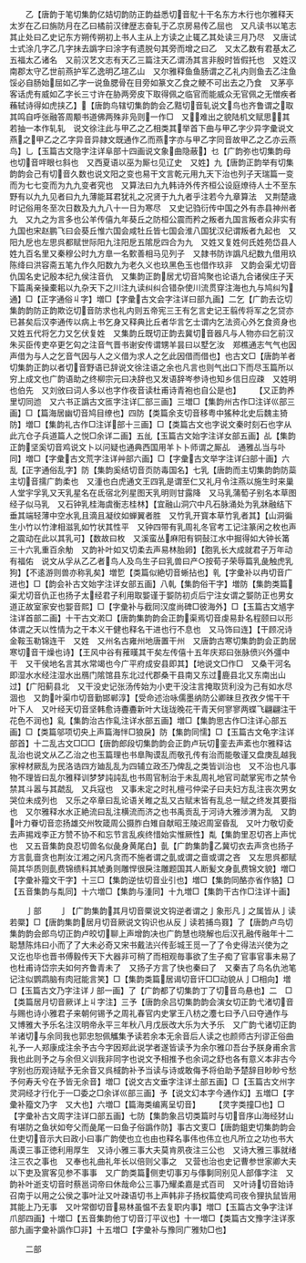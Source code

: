 <!-- { "loadSidebar": true } -->
　　乙【唐韵于笔切集韵亿姞切韵防正韵益悉切音鳦十干名东方木行也尔雅释天太岁在乙曰旃防月在乙曰橘前汉律歴志奋轧于乙京房易传乙屈也　又凡读书以笔志其止处曰乙史记东方朔传朔初上书人主从上方读之止辄乙其处读三月乃尽　又唐试士式涂几字乙几字抺去譌字曰涂字有遗脱句其旁而增之曰乙　又太乙数有君基太乙五福太乙诸名　又前汉艺文志有天乙三篇注天乙谓汤其言非殷时皆假托也　又姓汉南郡太守乙世前燕护军乙逸明乙瑄乙山　又尔雅释鱼鱼肠谓之乙礼内则鱼去乙注鱼馁必自肠始屈如乙字一说鱼腮骨在目旁如篆文乙食之鲠不可出去之乃食　又茅亭客话虎有威如乙字长三寸许在胁两旁皮下取得佩之临官而能威众无官佩之无憎疾者蘓轼诗得如虎挟乙】【唐韵鸟辖切集韵韵会乙黠切音轧说文鸟也齐鲁谓之取其鸣自呼张融答周颙书道佛两殊非凫则一作□　又难出之貌陆机文赋思其若抽一本作轧轧　说文徐注此与甲乙之乙相类其举首下曲与甲乙字少异字彚说文燕之甲乙之乙字异音异隷文既通作乙而燕字亦与甲乙字同音故甲乙之乙亦云燕鸟】乚【玉篇古文隐字注详阜部十四画说文象曲隐蔽】乜【广韵弥也切集韵母也切音哶眼乜斜也　又西夏语以巫为厮乜见辽史　又姓】九【唐韵正韵举有切集韵韵会己有切音久数也说文阳之变也易干文言乾元用九天下治也列子天瑞篇一变而为七七变而为九九变者究也　又算法曰九九韩诗外传齐桓公设庭燎待人士不至东野有以九九见者曰九九薄能耳君犹礼之况贤于九九者乎注若今九章算法　又荆楚歳时记俗用冬至次日数及九九八十一日为寒尽　又史记驺衍传中国之外有赤县神州者九　又九之为言多也公羊传僖九年葵丘之防桓公震而矜之叛者九国言叛者众非实有九国也宋赵鹏飞曰会葵丘惟六国会咸牡丘皆七国会淮八国犹汉纪谓叛者九起也　又阳九戹也左思呉都赋世际阳九注阳戹五隂戹四合为九　又姓又复姓何氏姓苑岱县人姓九百名里又秦穆公时九方臯一名歅善相马见列子　又隷书防诈譌凡纪数九借用玖陈绛曰洪容斋五笔九作久阳数九为老久义也玖黑色玉也借作玖非　又韵会渠尤切音仇国名史记殷本纪九侯注音仇　又集韵正韵居尤切音鸠聚也论语九合诸侯庄子天下篇禹亲操橐耜以九杂天下之川注九读纠纠合错杂使川流贯穿注海也九与鸠纠勼通】□【正字通俗丩字】増□【字彚古文会字注详曰部九画】二乞【广韵去讫切集韵韵防正韵欺讫切音防求也礼内则五帝宪三王有乞言史记王翦传将军之乞贷亦已甚矣后汉李通传以病上书乞身又释典比丘者华言乞士谓内乞法资心外乞食资身也　又姓五代将乞力又乞伏复姓　又集韵丘既切正韵去冀切音器凡与人物亦曰乞前汉朱买臣传吏卒更乞匃之注音气晋书谢安传谓甥羊昙曰以墅乞汝　郑樵通志气气也因声借为与人之乞音气因与人之义借为求人之乞此因借而借也】也古文□【唐韵羊者切集韵正韵以者切音野语已辞说文徐注语之余也凡言也则气出口下而尽玉篇所以穷上成文也广韵语助之终柳宗元曰决辞也又发语辞岑参诗也知乡信日应疎　又姓明也伯先　又刘攽曰词人多以也字作夜音读杜甫诗青袍也自公是也】
　　【又正韵养里切同迆　又六书正譌古文匜字注详匚部三画】三増□【集韵州古作□注详巛部三画】□【篇海居幽切音鸠目缭也】四防【类篇余支切音移粤中猺种北史后魏主猗防】増□【集韵礼古作□注详部十三画】□【类篇古文也字说文秦时刻石也字从此亢仓子兵道篇人之悦□余详二画】五乨【玉篇古文始字注详女部五画】乩【集韵正韵坚奚切音鸡说文卜以问疑也通典西国用羊卜卜师谓之厮乩　通雅乩当与卟同】増□【字彚古文荒字注详艸部六画】□【字彚古文举字注详臼部十画】六乱【正字通俗乱字】防【集韵奚结切音页防毒国名】七乳【唐韵而主切集韵韵防蘂主切音擩广韵柔也　又湩也白虎通文王四乳是谓至仁又礼月令注燕以施生时来巢人堂宇孚乳又天乳星名在氐宿北列星图天乳明则甘露降　又马乳蒲萄子别名本草图经子似马乳　又石钟乳桂海虞衡志桂林】【宜融山洞穴中凡石脉涌处为乳牀融结下垂其端轻薄中空水乳且滴且凝纹如蝉翼者胜　又竹乳开寳本草竹乳者其】【山洞徧生小竹以竹津相滋乳如竹状其性平　又钟四带有乳周礼冬官考工记注篆闲之枚也声之震动在此以其乳可】【数故曰枚　又溪蛮丛麻阳有铜鼔江水中掘得如大钟长筩三十六乳重百余觔　又韵补叶如又切柔去声易林胎卵】【胞乳长大成就君子万年动有福佑　说文从孚从乙乙者鸟人及鸟生子曰乳兽曰产○按荀子荣辱篇乳彘触虎乳狗】【不逺游则兽亦称乳矣】増乴【类篇似絶切音蜥拈也】乵【字彚补以冉切音广进也】□【韵会补古文始字注详女部五画】八乹【集韵俗干字】増防【集韵类篇渠尤切音仇正也扬子太经君子利用取媐谨于媐防初贞后宁注女谓之媐防正也男女道正故室家安也媐音熙】□【字彚补与截同汉度尚碑□彼海外】□【玉篇古文馗字注详首部二画】十干古文漧□【唐韵集韵韵会正韵渠焉切音虔易卦名程颐曰以形体谓之天以性情为之干本义干健也释名干进也行不息也　又马饰曰连】【干顾况诗金鞍玉勒锦连干　又姓　又州名古雍州地唐置干州　又唐韵古寒切集韵韵会正韵居寒切音干燥也诗】【王风中谷有蓷暵其干矣左传僖十五年庆郑曰张脉偾兴外彊中干　又干侯地名言其水常竭也今广平府成安县即其】【地说文□作□　又桑干河名即湿水水经注湿水出鴈门隂馆县东北过代郡桑干县南又东过鹿县北又东南出山过】【广阳蓟县北　又干没史记张汤传始为小吏干没注言掩取货利没为己有如水尽涸也　又韵叶渠巾切音勤邯郸淳】【受命述治咏儒墨纳防公卿昧旦孜孜夕惕干干叶下人　又叶经天切音坚韩愈诗斖斖新叶大珑珑晚花干青天何寥寥两蝶飞翩翩注干花色不润也】乿【集韵治古作乿注详水部五画】増□【集韵思古作□注详心部五画】□【类篇邬项切央上声篇海怑□狼戾】防【集韵同懦】□【玉篇古文龟字注详部首】十二乱古文□□□【唐韵郎段切集韵韵会正韵卢玩切銮去声紊也尔雅释诂乱治也说文从乙乙治之也玉篇理也书臯陶谟乱而敬孔传有治而能敬谨又盘庚乱越我家梓材厥乱为民洛诰四方廸乱乱为四辅立政丕乃俾乱之类皆训治也　又不治也凡事物不理皆曰乱尔雅释训梦梦訰訰乱也书周官制治于未乱周礼地官司虣掌宪市之禁令禁其斗嚣与其虣乱　又兵寇也　又事未定之时礼檀弓仲梁子曰夫妇方乱注丧次男女哭位未成列也　又乐之卒章曰乱论语关睢之乱又古赋末皆有乱总一赋之终发其要指也　又尔雅释水水正絶流曰乱注横流而济之也书禹贡乱于河诗大雅涉渭为乱　又韵叶力眷切音恋扬雄交州牧箴周公摄胙白雉自献昭王陵迟周室昏乱　又叶力敬切夌去声掦戏李正方赞不协不和忘节言乱疾终惜始实惟厥性】亃【集韵里忍切吝上声忧也　又五音集韵良忍切兽名似彘身黄尾白】亄【广韵集韵乙冀切衣去声贪也扬子方言亄啬贪也荆汝江湘之闲凡贪而不施者谓之亄或谓之啬或谓之吝　又左思呉都赋简其华质则亄费锦缋料其虓勇则雕悍很戾注雕题国其人断髪文身亄费锦文貌】増□【字彚补籀文干字】十三□【集韵逆怯切音业引也】増□【集韵同酪亦省作貉】□【五音集韵与亃同】十六増□【集韵与湩同】十九増□【集韵干古作□注详十画】

　　亅部
　　亅【广韵集韵其月切音橜说文钩逆者谓之亅象形凡亅之属皆从亅读若橜】□【唐韵集韵居月切音厥说文钩识也从反亅读若捕鸟罬】了【唐韵卢鸟切集韵韵会郎鸟切正韵卢皎切聊上声增韵决也广韵慧也晓解也后汉孔融传融年十二聪慧陈炜曰小而了了大未必奇又宋书戴法兴传彭城王觅一了了令史得法兴使为之　又讫也毕也晋书傅毅传天下大器非可稍了而相观毎事欲了生子痴了官事官事未易了也杜甫诗岱宗夫如何齐鲁青未了　又扬子方言了快也秦曰了　又秦吉了鸟名仇池笔记注似鹦鹉脑有肉冠能言笑】□【集韵类篇居谒切音讦□□动貌从亅□相向】増□【玉篇古文乃字注详丿部一画】了【广韵都了切集韵丁了切音鸟悬也】二　□【类篇居月切音厥详上丩字注】三予【唐韵余吕切集韵韵会演女切正韵弋渚切音与赐也诗小雅君子来朝何锡予之周礼春官内史掌王八枋之灋七曰予八曰夺通作与　又博雅大予乐名注汉明帝永平三年秋八月戊辰改大乐为大予乐　又广韵弋诸切正韵羊诸切与余同我也郭忠恕佩觿集予读若余本无余音后人读之也颜师古刋谬正俗曲礼予一人郑康成注余予古今字因郑此说学者遂皆读予为余尔雅卬吾台予朕身甫余言我也此则予之与余但义训我非同字也说文予相推予也余词之舒也各有意义本非古今字别也历观诗赋予无余音又呉棫韵补予当读与诗或敢侮予将伯助予楚辞目眇眇兮愁予何寿夭兮在予皆无余音】増□【说文古文垂字注详土部五画】□【玉篇古文州字灵洞经才行化于一□委之□余详巛部三画】予【说文幻本字今通作幻】五増□【字彚补籀文乃字　又大也】六増□【篇海类编离呈切音】
　　【灵字类撞□也】□【字彚补古文周字注详口部五画】七防【集韵象吕切类篇时与切音序山海经犲山有堪防之鱼状如夸父而彘尾一曰鱼子俗譌作防】事古文叓□【唐韵鉏吏切集韵韵会仕吏切音示大曰政小曰事广韵使也立也由也释名事伟也伟立也凡所立之功也书大禹谟三事正徳利用厚生　又诗小雅三事大夫莫肯夙夜注三公也　又诗大雅三事就绪注三农之事也　又奉也礼曲礼年长以倍则父事之　又营也治也史记曹参世家卿大夫以下吏及賔客见参不事事　又广韵类篇侧吏切事刃与倳剚同别见人部倳字注　又韵补叶逝支切音时蔡邕词帝曰休哉命公三事乃耀柔嘉是式百司　又叶诗切音始诗召南于以用之公侯之事叶沚又叶疎语切书上声韩非子扬权篇使鸡司夜令狸执鼠皆用其能上乃无事　又叶常御切音易林虽愠不去复职内事】増□【玉篇古文争字注详爪部四画】十増□【五音集韵他丁切音汀平议也】十一増□【类篇古文豫字注详豕部九画字彚补譌作□非】十五増□【字彚补与豫同广雅劮□也】







　　二部
